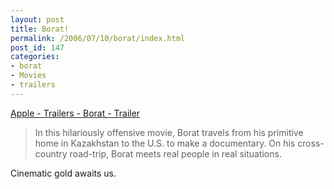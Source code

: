```yaml
---
layout: post
title: Borat!
permalink: /2006/07/10/borat/index.html
post_id: 147
categories: 
- borat
- Movies
- trailers
---
```


<a href="http://www.apple.com/trailers/fox/borat/trailer/">Apple - Trailers - Borat - Trailer</a>

> In this hilariously offensive movie, Borat travels from his primitive home in Kazakhstan to the U.S. to make a documentary. On his cross-country road-trip, Borat meets real people in real situations.

Cinematic gold awaits us.

